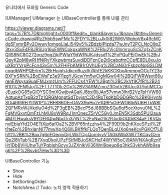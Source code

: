유니티에서 모바일 Generic Code 


[UIManager]
 UIManager 는 UIBaseController를 통해 UI를 관리

https://viewer.diagrams.net/?tags=%7B%7D&highlight=0000ff&edit=_blank&layers=1&nav=1&title=GenericCode.drawio#RzZhbb5swFMc%2FDY%2BLuJk0j82lW6VWqhpV6x49cMCdg5FxmrBPv2Owwy1pmqoLlaLI549v5%2BdzbIPlzda77wJnyT2PCLNcO9pZ3txy3SuE4F8JRSUg16uEWNCokpxaWNK%2FRIu2Vjc0InmrouScSZq1xZCnKQllS8NC8G272oqz9qgZjklPWIaY9dWfNJKJdssd1%2FoPQuPEjOwEk%2BrJGpvK2pM8wRHfNiRvYXkzwbmsSuvdjDDFznCp2t0cebqfmCCpfE8DL8xuJquXRzYVrpPcFcn43v5m%2FHjFbKM91rOVhUEg%2BCaNiOrFsbzpNqGSLDMcqqdbWHPQErlm%2BrHujghJdkcn6uzdh7AhfE2kKKCKboAmmpgOGcfY23oBXFtrSRN%2BoEWsFz3e911zgYJGcwYm5wClgMGw04i%2BQjFWRWsxt66urenEWsysa9uaIFMJxmzUm%2FFUCs4YEW%2Bgti%2BC2kVt1K7fR%2B24B1D%2FN9Juj%2FTT7T1OIc2Gp%2BV3A9MZmpZ3Onth28lUccXI7lptiMCCpJEuzkOG85yGIOYSC9mXGwjbvAGaKJ6bxi9ljJAx57vmw3lhrB2Vz7pHVW60AqtupAzTxgB2zTz1QRGMgnptSdTbyjsrC2D4RoTkdKbDGDGRp%2BK0HynNSDi4RRlREIYlfW1P%2BFB86DEeOAVX9qHo2e1Q9PxOiFWO6lbNU6HTkW8f2QFMRxWJXkdluO4d%2F3gEB%2BecP5dJ88BBbSQu6qf5ocXtovu0NL%2FqMVGxvtQmFzLhMU8xW9RqJ1nrOnecZ5rVC5Gy0JmEN5K3Sdb5PUI2aua4M7LHwaksV9YDERQIwNbdTn37jNT%2FxNw2l52PJvd5OQtbKS4aFTKVQvnxlEbIaYfd2O4ETtXjp6afOa2%2BVP65nfzzhs4%2F99D9b2hKXoeSPzil%2Ft1teEp%2BhxIanNI77mwXp4Q6lILBKflfkFLQoTQenBLqUXq6neKcvPGKCf7L8hYt%2BB%2Box7g6nFOeqjvDijLWkTCjcQomIyvVTAGkIWbXWl7TKCqvGzmQp2l8V1ab%2B7XyqDkoiUPzFStfMBJoSKCHqT4WYW5oCj9ANVNXAgRznYHt1Db8VHUhwTuYPqblshGcyy3JZXnlkVji36Wnl9peup8q3hkS3vkhAWb9sag6%2F%2Bsvbt7iHw%3D%3D 


 UIBaseController 기능
  - Show
  - Hide
  - SetSortingOrder
  - NotchArea // Todo: 노치 영역 적용하기
